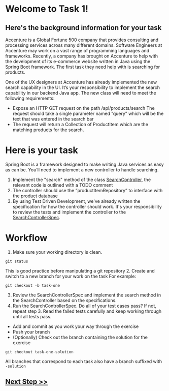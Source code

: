 # Welcome to Task 1!
## Here's the background information for your task

Accenture is a Global Fortune 500 company that provides consulting and processing services across many different domains. Software Engineers at Accenture may work on a vast range of programming languages and frameworks. Recently, a company has brought on Accenture to help with the development of its e-commerce website written in Java using the Spring Boot framework. The first task they need help with is searching for products.

One of the UX designers at Accenture has already implemented the new search capability in the UI. It’s your responsibility to implement the search capability in our backend Java app. The new class will need to meet the following requirements:

- Expose an HTTP GET request on the path /api/products/search
The request should take a single parameter named “query” which will be the text that was entered in the search bar
- The request will return a Collection of ProductItem which are the matching products for the search.

# Here is your task
Spring Boot is a framework designed to make writing Java services as easy as can be. You’ll need to implement a new controller to handle searching.

1. Implement the "search" method of the class [SearchController](../src/main/java/com/mockcompany/webapp/controller/SearchController.java), the relevant code is outlined with a TODO comment
2. The controller should use the “productItemRepository” to interface with the product database
3. By using Test Driven Development, we've already written the specification for how the controller should work. It's your responsibility to review the tests and implement the controller to the [SearchControllerSpec](../src/test/groovy/com/mockcompany/webapp/controller/SearchControllerSpec.groovy).

# Workflow
1. Make sure your working directory is clean.  
```
git status
```
This is good practice before manipulating a git repository
2. Create and switch to a new branch for your work on the task
For example:
```
git checkout -b task-one
```
3. Review the SearchControllerSpec and implement the search method in the SearchController based on the specifications.
4. Run the SearchControllerSpec. Do all of your test cases pass? If not, repeat step 3. Read the failed tests carefully and keep working through until all tests pass.
- Add and commit as you work your way through the exercise
- Push your branch
- (Optionally) Check out the branch containing the solution for the exercise
```
git checkout task-one-solution
```
All branches that correspond to each task also have a branch suffixed with `-solution`

## [Next Step >>](./2.task-two.md)